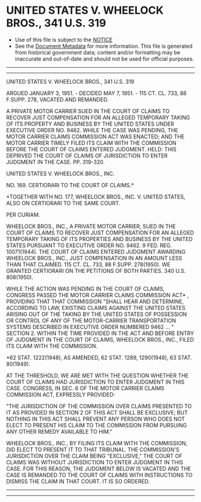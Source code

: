 ---
---

# UNITED STATES V. WHEELOCK BROS., 341 U.S. 319

* Use of this file is subject to the [NOTICE](https://github.com/publicdocs/notice/blob/master/NOTICE)
* See the [Document Metadata](../../../) for more information.
  This file is generated from historical government data; content and/or formatting may be inaccurate and out-of-date and should not be used for official purposes.

----------
----------

UNITED STATES V. WHEELOCK BROS., 341 U.S. 319

ARGUED JANUARY 3, 1951.  - DECIDED MAY 7, 1951.  - 115 CT. CL. 733, 88 F.SUPP.  278, VACATED AND REMANDED.

A PRIVATE MOTOR CARRIER SUED IN THE COURT OF CLAIMS TO RECOVER JUST COMPENSATION FOR AN ALLEGED TEMPORARY TAKING OF ITS PROPERTY AND BUSINESS BY THE UNITED STATES UNDER EXECUTIVE ORDER NO. 9462.  WHILE THE CASE WAS PENDING, THE MOTOR CARRIER CLAIMS COMMISSION ACT WAS ENACTED; AND THE MOTOR CARRIER TIMELY FILED ITS CLAIM WITH THE COMMISSION BEFORE THE COURT OF CLAIMS ENTERED JUDGMENT.  HELD:  THIS DEPRIVED THE COURT OF CLAIMS OF JURISDICTION TO ENTER JUDGMENT IN THE CASE.  PP. 319-320.

UNITED STATES V. WHEELOCK BROS., INC.

NO. 169.  CERTIORARI TO THE COURT OF CLAIMS.\*

\*TOGETHER WITH NO. 177, WHEELOCK BROS., INC. V. UNITED STATES, ALSO ON CERTIORARI TO THE SAME COURT.

PER CURIAM.

WHEELOCK BROS., INC., A PRIVATE MOTOR CARRIER, SUED IN THE COURT OF CLAIMS TO RECOVER JUST COMPENSATION FOR AN ALLEGED TEMPORARY TAKING OF ITS PROPERTIES AND BUSINESS BY THE UNITED STATES PURSUANT TO EXECUTIVE ORDER NO. 9462.  9 FED. REG. 10071(1944).  THE COURT OF CLAIMS ENTERED JUDGMENT AWARDING WHEELOCK BROS., INC., JUST COMPENSATION IN AN AMOUNT LESS THAN THAT CLAIMED.  115 CT. CL. 733, 88 F.SUPP.  278(1950).  WE GRANTED CERTIORARI ON THE PETITIONS OF BOTH PARTIES.  340 U.S. 808(1950).

WHILE THE ACTION WAS PENDING IN THE COURT OF CLAIMS, CONGRESS PASSED THE MOTOR CARRIER CLAIMS COMMISSION ACT\* , PROVIDING THAT THAT COMMISSION "SHALL HEAR AND DETERMINE, ACCORDING TO LAW, EXISTING CLAIMS AGAINST THE UNITED STATES ARISING OUT OF THE TAKING BY THE UNITED STATES OF POSSESSION OR CONTROL OF ANY OF THE MOTOR-CARRIER TRANSPORTATION SYSTEMS DESCRIBED IN EXECUTIVE ORDER NUMBERED 9462  ... "  SECTION 2.  WITHIN THE TIME PROVIDED IN THE ACT AND BEFORE ENTRY OF JUDGMENT IN THE COURT OF CLAIMS, WHEELOCK BROS., INC., FILED ITS CLAIM WITH THE COMMISSION.

\*62 STAT. 1222(1948), AS AMENDED, 62 STAT. 1289, 1290(1948), 63 STAT. 80(1949).

AT THE THRESHOLD, WE ARE MET WITH THE QUESTION WHETHER THE COURT OF CLAIMS HAD JURISDICTION TO ENTER JUDGMENT IN THIS CASE.  CONGRESS, IN SEC. 6 OF THE MOTOR CARRIER CLAIMS COMMISSION ACT, EXPRESSLY PROVIDED:

"THE JURISDICTION OF THE COMMISSION OVER CLAIMS PRESENTED TO IT AS PROVIDED IN SECTION 2 OF THIS ACT SHALL BE EXCLUSIVE; BUT NOTHING IN THIS ACT SHALL PREVENT ANY PERSON WHO DOES NOT ELECT TO PRESENT HIS CLAIM TO THE COMMISSION FROM PURSUING ANY OTHER REMEDY AVAILABLE TO HIM."

WHEELOCK BROS., INC., BY FILING ITS CLAIM WITH THE COMMISSION, DID ELECT TO PRESENT IT TO THAT TRIBUNAL.  THE COMMISSION'S JURISDICTION OVER THE CLAIM BEING "EXCLUSIVE," THE COURT OF CLAIMS WAS WITHOUT JURISDICTION TO ENTER JUDGMENT IN THIS CASE.  FOR THIS REASON, THE JUDGMENT BELOW IS VACATED AND THE CASE IS REMANDED TO THE COURT OF CLAIMS WITH INSTRUCTIONS TO DISMISS THE CLAIM IN THAT COURT.  IT IS SO ORDERED.


----------
----------

